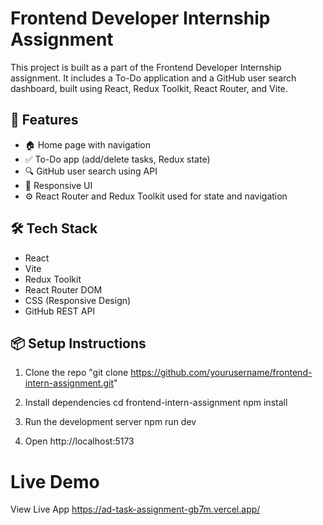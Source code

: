 # Frontend Developer Internship Assignment

This project is built as a part of the Frontend Developer Internship assignment. It includes a To-Do application and a GitHub user search dashboard, built using React, Redux Toolkit, React Router, and Vite.

## 🚀 Features

- 🏠 Home page with navigation
- ✅ To-Do app (add/delete tasks, Redux state)
- 🔍 GitHub user search using API
- 📱 Responsive UI
- ⚙️ React Router and Redux Toolkit used for state and navigation


## 🛠️ Tech Stack

- React
- Vite
- Redux Toolkit
- React Router DOM
- CSS (Responsive Design)
- GitHub REST API

## 📦 Setup Instructions

1. Clone the repo
   "git clone https://github.com/yourusername/frontend-intern-assignment.git"

2. Install dependencies
   cd frontend-intern-assignment
   npm install

3. Run the development server
   npm run dev

4. Open http://localhost:5173

# Live Demo
View Live App
https://ad-task-assignment-gb7m.vercel.app/